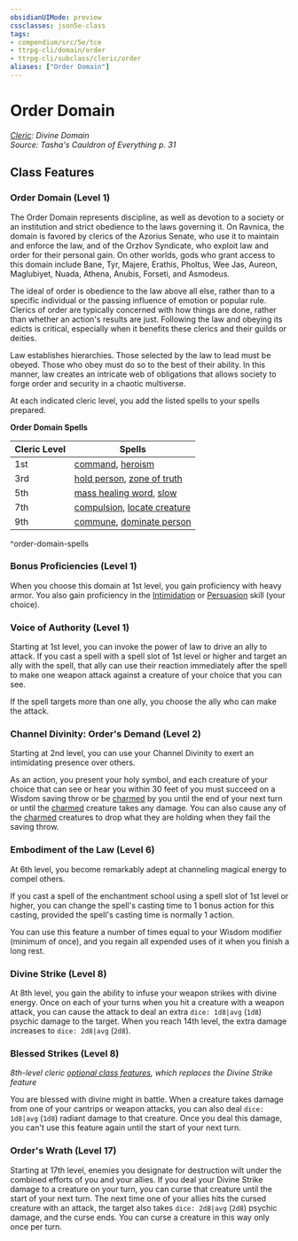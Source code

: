 ```yaml
---
obsidianUIMode: preview
cssclasses: json5e-class
tags:
- compendium/src/5e/tce
- ttrpg-cli/domain/order
- ttrpg-cli/subclass/cleric/order
aliases: ["Order Domain"]
---
```

# Order Domain
*[Cleric](cleric.md): Divine Domain*  
*Source: Tasha's Cauldron of Everything p. 31*  


## Class Features

### Order Domain (Level 1)

The Order Domain represents discipline, as well as devotion to a society or an institution and strict obedience to the laws governing it. On Ravnica, the domain is favored by clerics of the Azorius Senate, who use it to maintain and enforce the law, and of the Orzhov Syndicate, who exploit law and order for their personal gain. On other worlds, gods who grant access to this domain include Bane, Tyr, Majere, Erathis, Pholtus, Wee Jas, Aureon, Maglubiyet, Nuada, Athena, Anubis, Forseti, and Asmodeus.

The ideal of order is obedience to the law above all else, rather than to a specific individual or the passing influence of emotion or popular rule. Clerics of order are typically concerned with how things are done, rather than whether an action's results are just. Following the law and obeying its edicts is critical, especially when it benefits these clerics and their guilds or deities.

Law establishes hierarchies. Those selected by the law to lead must be obeyed. Those who obey must do so to the best of their ability. In this manner, law creates an intricate web of obligations that allows society to forge order and security in a chaotic multiverse.

At each indicated cleric level, you add the listed spells to your spells prepared.

**Order Domain Spells**

| Cleric Level | Spells |
|--------------|--------|
| 1st | [command](compendium/spells/command.md), [heroism](compendium/spells/heroism.md) |
| 3rd | [hold person](compendium/spells/hold-person.md), [zone of truth](compendium/spells/zone-of-truth.md) |
| 5th | [mass healing word](compendium/spells/mass-healing-word.md), [slow](compendium/spells/slow.md) |
| 7th | [compulsion](compendium/spells/compulsion.md), [locate creature](compendium/spells/locate-creature.md) |
| 9th | [commune](compendium/spells/commune.md), [dominate person](compendium/spells/dominate-person.md) |
^order-domain-spells

### Bonus Proficiencies (Level 1)

When you choose this domain at 1st level, you gain proficiency with heavy armor. You also gain proficiency in the [Intimidation](/compendium/rules/skills.md#Intimidation) or [Persuasion](/compendium/rules/skills.md#Persuasion) skill (your choice).

### Voice of Authority (Level 1)

Starting at 1st level, you can invoke the power of law to drive an ally to attack. If you cast a spell with a spell slot of 1st level or higher and target an ally with the spell, that ally can use their reaction immediately after the spell to make one weapon attack against a creature of your choice that you can see.

If the spell targets more than one ally, you choose the ally who can make the attack.

### Channel Divinity: Order's Demand (Level 2)

Starting at 2nd level, you can use your Channel Divinity to exert an intimidating presence over others.

As an action, you present your holy symbol, and each creature of your choice that can see or hear you within 30 feet of you must succeed on a Wisdom saving throw or be [charmed](/compendium/rules/conditions.md#charmed) by you until the end of your next turn or until the [charmed](/compendium/rules/conditions.md#charmed) creature takes any damage. You can also cause any of the [charmed](/compendium/rules/conditions.md#charmed) creatures to drop what they are holding when they fail the saving throw.

### Embodiment of the Law (Level 6)

At 6th level, you become remarkably adept at channeling magical energy to compel others.

If you cast a spell of the enchantment school using a spell slot of 1st level or higher, you can change the spell's casting time to 1 bonus action for this casting, provided the spell's casting time is normally 1 action.

You can use this feature a number of times equal to your Wisdom modifier (minimum of once), and you regain all expended uses of it when you finish a long rest.

### Divine Strike (Level 8)

At 8th level, you gain the ability to infuse your weapon strikes with divine energy. Once on each of your turns when you hit a creature with a weapon attack, you can cause the attack to deal an extra `dice: 1d8|avg` (`1d8`) psychic damage to the target. When you reach 14th level, the extra damage increases to `dice: 2d8|avg` (`2d8`).

### Blessed Strikes (Level 8)

*8th-level cleric [optional class features](/compendium/rules/variant-rules/optional-class-features-tce.md), which replaces the Divine Strike feature*

You are blessed with divine might in battle. When a creature takes damage from one of your cantrips or weapon attacks, you can also deal `dice: 1d8|avg` (`1d8`) radiant damage to that creature. Once you deal this damage, you can't use this feature again until the start of your next turn.

### Order's Wrath (Level 17)

Starting at 17th level, enemies you designate for destruction wilt under the combined efforts of you and your allies. If you deal your Divine Strike damage to a creature on your turn, you can curse that creature until the start of your next turn. The next time one of your allies hits the cursed creature with an attack, the target also takes `dice: 2d8|avg` (`2d8`) psychic damage, and the curse ends. You can curse a creature in this way only once per turn.